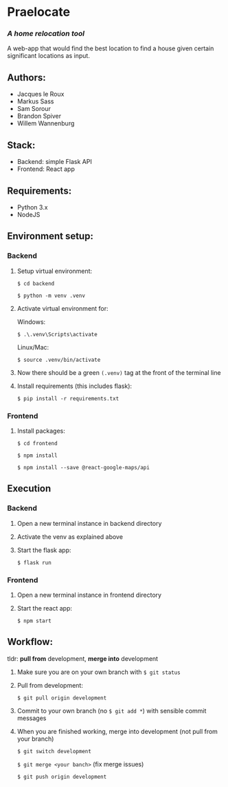 # Praelocate

### _A home relocation tool_

A web-app that would find the best location to find a house given certain significant locations as input.

## Authors:

- Jacques le Roux
- Markus Sass
- Sam Sorour
- Brandon Spiver
- Willem Wannenburg

## Stack:

- Backend: simple Flask API
- Frontend: React app

## Requirements:

- Python 3.x
- NodeJS

## Environment setup:

### Backend

1. Setup virtual environment:

   `$ cd backend`

   `$ python -m venv .venv`

1. Activate virtual environment for:

   Windows:

   `$ .\.venv\Scripts\activate`

   Linux/Mac:

   `$ source .venv/bin/activate`

1. Now there should be a green `(.venv)` tag at the front of the terminal line
1. Install requirements (this includes flask):

   `$ pip install -r requirements.txt`

### Frontend

1. Install packages:

   `$ cd frontend`

   `$ npm install`

   `$ npm install --save @react-google-maps/api`

## Execution

### Backend

1. Open a new terminal instance in backend directory
2. Activate the venv as explained above
3. Start the flask app:

   `$ flask run`

### Frontend

1. Open a new terminal instance in frontend directory
2. Start the react app:

   `$ npm start`

## Workflow:

tldr: <b>pull from</b> development, <b>merge into</b> development

1. Make sure you are on your own branch with `$ git status`
1. Pull from development:

   `$ git pull origin development`

1. Commit to your own branch (no `$ git add *`) with sensible commit messages
1. When you are finished working, merge into development (not pull from your branch)

   `$ git switch development`

   `$ git merge <your banch>` (fix merge issues)

   `$ git push origin development`
